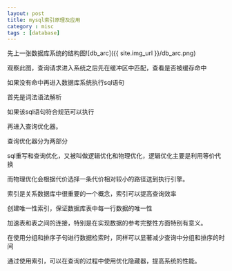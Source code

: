```yaml
---
layout: post
title: mysql索引原理及应用
category : misc
tags : [database]
---
```



先上一张数据库系统的结构图![db_arc]({{ site.img_url }}/db_arc.png)

观察此图，查询请求进入系统之后先在缓冲区中匹配，查看是否被缓存命中

如果没有命中再进入数据库系统执行sql语句

首先是词法语法解析

如果该sql语句符合规范可以执行

再进入查询优化器。

查询优化器分为两部分

sql重写和查询优化，又被叫做逻辑优化和物理优化，逻辑优化主要是利用等价代换

而物理优化会根据代价选择一条代价相对较小的路径送到执行引擎。

索引是关系数据库中很重要的一个概念，索引可以提高查询效率

创建唯一性索引，保证数据库表中每一行数据的唯一性

加速表和表之间的连接，特别是在实现数据的参考完整性方面特别有意义。

在使用分组和排序子句进行数据检索时，同样可以显著减少查询中分组和排序的时间

通过使用索引，可以在查询的过程中使用优化隐藏器，提高系统的性能。
